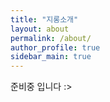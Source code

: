 ```yaml
---
title: "지롱소개"
layout: about
permalink: /about/
author_profile: true
sidebar_main: true
---
```

준비중 입니다 :>